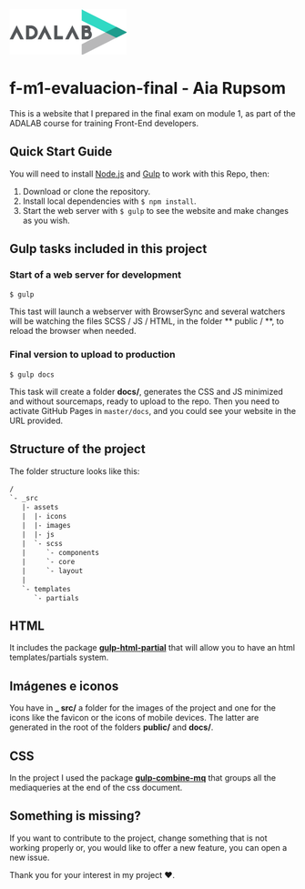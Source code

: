 ![Adalab](_src/assets/images/logo-adalab-80px.png)

# f-m1-evaluacion-final - Aia Rupsom

This is a website that I prepared in the final exam on module 1, as part of the ADALAB course for training Front-End developers.

## Quick Start Guide

You will need to install [Node.js](https://nodejs.org/) and [Gulp](https://gulpjs.com) to work with this Repo, then:

1. Download or clone the repository.
2. Install local dependencies with `$ npm install`.
3. Start the web server with `$ gulp` to see the website and make changes as you wish.

## Gulp tasks included in this project

### Start of a web server for development

```
$ gulp
```

This tast will launch a webserver with BrowserSync and several watchers will be watching the files SCSS / JS / HTML, in the folder ** public / **, to reload the browser when needed.

### Final version to upload to production

```
$ gulp docs
```

This task will create a folder **docs/**, generates the CSS and JS minimized and without sourcemaps, ready to upload to the repo. Then you need to activate GitHub Pages in `master/docs`, and you could see your website in the URL provided.

## Structure of the project

The folder structure looks like this:

```
/
`- _src
   |- assets
   |  |- icons
   |  |- images
   |  |- js
   |  `- scss
   |     `- components
   |     `- core
   |     `- layout
   |
   `- templates
      `- partials

```

## HTML

It includes the package [**gulp-html-partial**](https://www.npmjs.com/package/gulp-html-partial) that will allow you to have an html templates/partials system.

## Imágenes e iconos

You have in **\_ src/** a folder for the images of the project and one for the icons like the favicon or the icons of mobile devices. The latter are generated in the root of the folders **public/** and **docs/**.

## CSS

In the project I used the package [**gulp-combine-mq**](https://www.npmjs.com/package/gulp-combine-mq) that groups all the mediaqueries at the end of the css document.

## Something is missing?

If you want to contribute to the project, change something that is not working properly or, you would like to offer a new feature, you can open a new issue.

Thank you for your interest in my project ❤︎.
